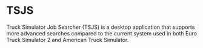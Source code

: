 # TSJS
Truck Simulator Job Searcher (TSJS) is a desktop application that supports more advanced searches compared to the current system used in both Euro Truck Simulator 2 and American Truck Simulator.
